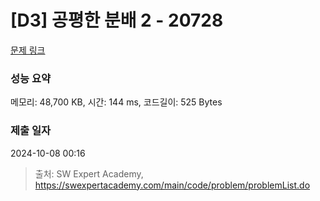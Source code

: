 # [D3] 공평한 분배 2 - 20728 

[문제 링크](https://swexpertacademy.com/main/code/problem/problemDetail.do?contestProbId=AY6cg0MKeVkDFAXt) 

### 성능 요약

메모리: 48,700 KB, 시간: 144 ms, 코드길이: 525 Bytes

### 제출 일자

2024-10-08 00:16



> 출처: SW Expert Academy, https://swexpertacademy.com/main/code/problem/problemList.do